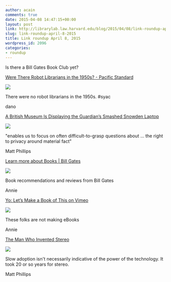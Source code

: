 ```yaml
---
author: acain
comments: true
date: 2015-04-08 14:47:15+00:00
layout: post
link: http://librarylab.law.harvard.edu/blog/2015/04/08/link-roundup-april-8-2015/
slug: link-roundup-april-8-2015
title: Link roundup April 8, 2015
wordpress_id: 2096
categories:
- roundup
---
```


Is there a Bill Gates Book Club yet?

[Were There Robot Librarians in the 1950s? - Pacific Standard](http://www.psmag.com/nature-and-technology/robot-librarians-photoshop-images-56569)

[![](http://librarylab.law.harvard.edu/roundup/images/55253f733fcda.png)](http://www.psmag.com/nature-and-technology/robot-librarians-photoshop-images-56569)

There were no robot librarians in the 1950s. #syac

dano

[A British Museum Is Displaying the Guardian’s Smashed Snowden Laptop](http://motherboard.vice.com/read/a-british-museum-is-displaying-the-guardians-smashed-snowden-laptop)

[![](http://librarylab.law.harvard.edu/roundup/images/5521a68e46ae9.png)](http://motherboard.vice.com/read/a-british-museum-is-displaying-the-guardians-smashed-snowden-laptop)

"enables us to focus on often difficult-to-grasp questions about ... the right to privacy around material fact"

Matt Phillips

[Learn more about Books | Bill Gates](http://www.gatesnotes.com/Books)

[![](http://librarylab.law.harvard.edu/roundup/images/551e918a3b3b3.png)](http://www.gatesnotes.com/Books)

Book recommendations and reviews from Bill Gates

Annie

[Yo: Let’s Make a Book of This on Vimeo](https://vimeo.com/121739523)

[![](http://librarylab.law.harvard.edu/roundup/images/551d9c17233fd.png)](https://vimeo.com/121739523)

These folks are not making eBooks

Annie

[​The Man Who Invented Stereo](http://motherboard.vice.com/read/the-man-who-invented-stereo)

[![](http://librarylab.law.harvard.edu/roundup/images/551d590db4c5f.png)](http://motherboard.vice.com/read/the-man-who-invented-stereo)

Slow adoption isn't necessarily indicative of the power of the technology. It took 20 or so years for stereo.

Matt Phillips
